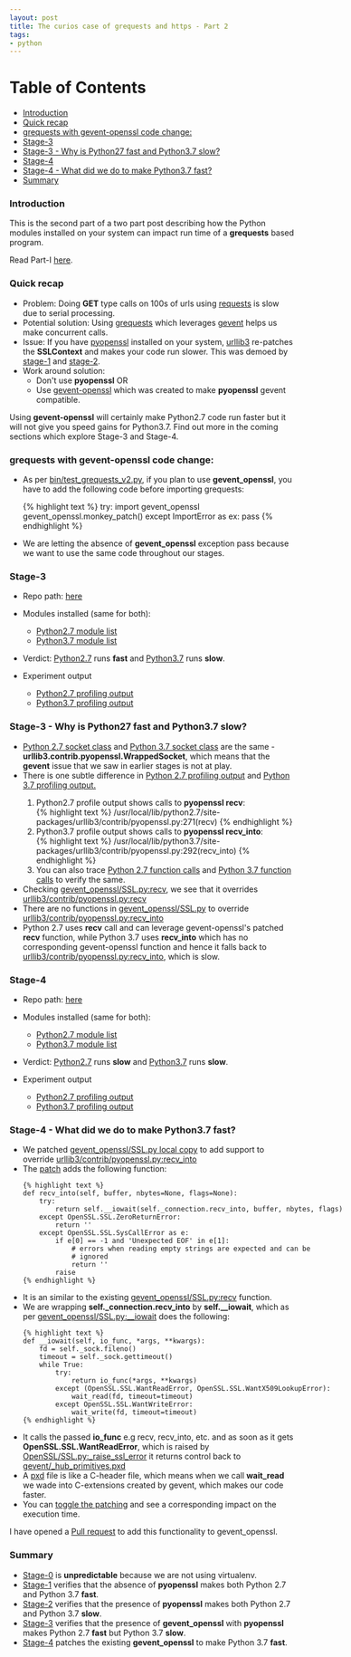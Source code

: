 ```yaml
---
layout: post
title: The curios case of grequests and https - Part 2
tags:
- python
---
```



Table of Contents
=================

  * [Introduction](#introduction)
  * [Quick recap](#quick-recap)
  * [grequests with gevent-openssl code change:](#grequests-with-gevent-openssl-code-change)
  * [Stage-3](#stage-3)
  * [Stage-3 - Why is Python27 fast and Python3.7 slow?](#stage-3---why-is-python27-fast-and-python37-slow)
  * [Stage-4](#stage-4)
  * [Stage-4 - What did we do to make Python3.7 fast?](#stage-4---what-did-we-do-to-make-python37-fast)
  * [Summary](#summary)

<style type="text/css">
pre {
	width: 1000px;                          /* specify width  */
}
</style>

### Introduction

This is the second part of a two part post describing how the Python modules installed
on your system can impact run time of a **grequests** based program.

Read Part-I [here](http://saurabh-hirani.github.io/writing/2019/03/01/grequests-https-part-1).

### Quick recap


- Problem: Doing **GET** type calls on 100s of urls using [requests](http://docs.python-requests.org/en/master/) is slow due to serial processing.
- Potential solution: Using [grequests](https://github.com/kennethreitz/grequests) which leverages [gevent](https://github.com/gevent/gevent) helps us make concurrent calls.
- Issue: If you have [pyopenssl](https://pyopenssl.org/en/stable/) installed on your system, [urllib3](https://urllib3.readthedocs.io/en/latest/) re-patches the **SSLContext** and makes your 
  code run slower. This was demoed by [stage-1](https://github.com/saurabh-hirani/grequests-https-python-27-37-tests/tree/master/stages/01) and [stage-2](https://github.com/saurabh-hirani/grequests-https-python-27-37-tests/tree/master/stages/02).
- Work around solution: 
  - Don't use **pyopenssl** OR 
  - Use [gevent-openssl](https://github.com/mjs/gevent_openssl) which was created to make **pyopenssl** gevent compatible.

Using **gevent-openssl** will certainly make Python2.7 code run faster but it will not give you
speed gains for Python3.7. Find out more in the coming sections which explore Stage-3 and Stage-4.

### grequests with gevent-openssl code change:

<ul>
<li>As per <a href="https://github.com/saurabh-hirani/grequests-https-python-27-37-tests/blob/master/bin/test_grequests_v2.py#L27#L31">bin/test_grequests_v2.py</a>, if you
  plan to use <b>gevent_openssl</b>, you have to add the following code before importing grequests: </li>

  {% highlight text %}
  try:
    import gevent_openssl
    gevent_openssl.monkey_patch()
  except ImportError as ex:
    pass
  {% endhighlight %}

<li>We are letting the absence of <b>gevent_openssl</b> exception pass because we want to use the same code throughout our stages.</li>
</ul>

### Stage-3

- Repo path: [here](https://github.com/saurabh-hirani/grequests-https-python-27-37-tests/tree/master/stages/03)

- Modules installed (same for both):
  - [Python2.7 module list](https://github.com/saurabh-hirani/grequests-https-python-27-37-tests/tree/master/stages/03/python27#check-installed-modules)
  - [Python3.7 module list](https://github.com/saurabh-hirani/grequests-https-python-27-37-tests/tree/master/stages/03/python37#check-installed-modules)

- Verdict: [Python2.7](https://github.com/saurabh-hirani/grequests-https-python-27-37-tests/tree/master/stages/03/python27) runs **fast** and [ Python3.7](https://github.com/saurabh-hirani/grequests-https-python-27-37-tests/tree/master/stages/03/python37) runs **slow**.

- Experiment output 
  - [Python2.7 profiling output](https://github.com/saurabh-hirani/grequests-https-python-27-37-tests/tree/master/stages/03/python27#profile-code)
  - [Python3.7 profiling output](https://github.com/saurabh-hirani/grequests-https-python-27-37-tests/tree/master/stages/03/python37#profile-code)

### Stage-3 - Why is Python27 fast and Python3.7 slow?

<ul>
  <li><a href="https://github.com/saurabh-hirani/grequests-https-python-27-37-tests/tree/master/stages/03/python27#get-socket-class">Python 2.7 socket class</a> and <a href="https://github.com/saurabh-hirani/grequests-https-python-27-37-tests/tree/master/stages/03/python37#get-socket-class">Python 3.7 socket class</a> are the same - <b>urllib3.contrib.pyopenssl.WrappedSocket</b>, which means that the <b>gevent</b> issue that we saw in earlier stages is not at play.</li>
  <li> There is one subtle difference in <a href="https://github.com/saurabh-hirani/grequests-https-python-27-37-tests/tree/master/stages/03/python27#profile-code">Python 2.7 profiling output</a> and <a href="https://github.com/saurabh-hirani/grequests-https-python-27-37-tests/tree/master/stages/03/python37#profile-code">Python 3.7 profiling output.</a></li>

  <ol>
    <li> Python2.7 profile output shows calls to <b>pyopenssl recv</b>: </li>
        {% highlight text %}
        /usr/local/lib/python2.7/site-packages/urllib3/contrib/pyopenssl.py:271(recv)
        {% endhighlight %}
    <li> Python3.7 profile output shows calls to <b>pyopenssl recv_into</b>: </li>
        {% highlight text %}
        /usr/local/lib/python3.7/site-packages/urllib3/contrib/pyopenssl.py:292(recv_into)
        {% endhighlight %}
    <li> You can also trace <a href="https://github.com/saurabh-hirani/grequests-https-python-27-37-tests/tree/master/stages/03/python27#trace-code">Python 2.7 function calls</a> and <a href="https://github.com/saurabh-hirani/grequests-https-python-27-37-tests/tree/master/stages/03/python37#trace-code">Python 3.7 function calls</a> to verify the same.</li>
  </ol>

  <li> Checking <a href="https://github.com/mjs/gevent_openssl/blob/645ded94710d886bce671c2f001d30643242b3cd/gevent_openssl/SSL.py#L61">gevent_openssl/SSL.py:recv</a>, we see that it overrides <a href="https://github.com/urllib3/urllib3/blob/1e9ab5aee042ff0158d0f443bc600ef3a2e7bf9a/src/urllib3/contrib/pyopenssl.py#L277">urllib3/contrib/pyopenssl.py:recv</a> </li>
  <li> There are no functions in <a href="https://github.com/mjs/gevent_openssl/blob/645ded94710d886bce671c2f001d30643242b3cd/gevent_openssl/SSL.py">gevent_openssl/SSL.py</a> to override <a href="https://github.com/urllib3/urllib3/blob/1e9ab5aee042ff0158d0f443bc600ef3a2e7bf9a/src/urllib3/contrib/pyopenssl.py#L302">urllib3/contrib/pyopenssl.py:recv_into</a> </li>
  <li> Python 2.7 uses <b>recv</b> call and can leverage gevent-openssl's patched <b>recv</b> function, while Python 3.7 uses <b>recv_into</b> which has no corresponding gevent-openssl function and hence it falls back to <a href="https://github.com/urllib3/urllib3/blob/1e9ab5aee042ff0158d0f443bc600ef3a2e7bf9a/src/urllib3/contrib/pyopenssl.py#L302">urllib3/contrib/pyopenssl.py:recv_into</a>, which is slow. </li>

</ul>

### Stage-4

- Repo path: [here](https://github.com/saurabh-hirani/grequests-https-python-27-37-tests/tree/master/stages/04)

- Modules installed (same for both):
  - [Python2.7 module list](https://github.com/saurabh-hirani/grequests-https-python-27-37-tests/tree/master/stages/04/python27#check-installed-modules)
  - [Python3.7 module list](https://github.com/saurabh-hirani/grequests-https-python-27-37-tests/tree/master/stages/04/python37#check-installed-modules)

- Verdict: [Python2.7](https://github.com/saurabh-hirani/grequests-https-python-27-37-tests/tree/master/stages/04/python27) runs **slow** and [ Python3.7](https://github.com/saurabh-hirani/grequests-https-python-27-37-tests/tree/master/stages/03/python37) runs **slow**.

- Experiment output 
  - [Python2.7 profiling output](https://github.com/saurabh-hirani/grequests-https-python-27-37-tests/tree/master/stages/04/python27#profile-code)
  - [Python3.7 profiling output](https://github.com/saurabh-hirani/grequests-https-python-27-37-tests/tree/master/stages/04/python37#profile-code)

### Stage-4 - What did we do to make Python3.7 fast?

<ul>

  <li>We patched <a href="https://github.com/mjs/gevent_openssl/blob/c9e2f094b33fc70b4007331c3311c42c85184a24/gevent_openssl/SSL.py">gevent_openssl/SSL.py local copy</a> to add support to override <a href="https://github.com/urllib3/urllib3/blob/1e9ab5aee042ff0158d0f443bc600ef3a2e7bf9a/src/urllib3/contrib/pyopenssl.py#L302">urllib3/contrib/pyopenssl.py:recv_into</a></li>
  <li>The <a href="https://github.com/saurabh-hirani/grequests-https-python-27-37-tests/blob/master/patches/gevent_openssl_ssl.patch">patch</a> adds the following function:</li>

    {% highlight text %}
    def recv_into(self, buffer, nbytes=None, flags=None):
        try:
            return self.__iowait(self._connection.recv_into, buffer, nbytes, flags)
        except OpenSSL.SSL.ZeroReturnError:
            return ''
        except OpenSSL.SSL.SysCallError as e:
            if e[0] == -1 and 'Unexpected EOF' in e[1]:
                # errors when reading empty strings are expected and can be
                # ignored
                return ''
            raise
    {% endhighlight %}

  <li> It is an similar to the existing <a href="https://github.com/mjs/gevent_openssl/blob/c9e2f094b33fc70b4007331c3311c42c85184a24/gevent_openssl/SSL.py#L61">gevent_openssl/SSL.py:recv</a> function. </li>
  <li> We are wrapping <b>self._connection.recv_into</b> by <b>self.__iowait</b>, which as per <a href="https://github.com/mjs/gevent_openssl/blob/c9e2f094b33fc70b4007331c3311c42c85184a24/gevent_openssl/SSL.py#L24">gevent_openssl/SSL.py:__iowait</a> does the following: </li>

    {% highlight text %}
    def __iowait(self, io_func, *args, **kwargs):
        fd = self._sock.fileno()
        timeout = self._sock.gettimeout()
        while True:
            try:
                return io_func(*args, **kwargs)
            except (OpenSSL.SSL.WantReadError, OpenSSL.SSL.WantX509LookupError):
                wait_read(fd, timeout=timeout)
            except OpenSSL.SSL.WantWriteError:
                wait_write(fd, timeout=timeout)
    {% endhighlight %}

  <li> It calls the passed <b>io_func</b> e.g recv, recv_into, etc. and as soon as it gets <b>OpenSSL.SSL.WantReadError</b>, which is raised by <a href="https://github.com/pyca/pyopenssl/blob/a42c5c9a91639c1d4405e67316046cb6b939ac84/src/OpenSSL/SSL.py#L1625">OpenSSL/SSL.py:_raise_ssl_error</a> it returns control back to <a href="https://github.com/gevent/gevent/blob/422a71266e2f0551f68a1b339a4d640424614025/src/gevent/__hub_primitives.pxd#L70">gevent/_hub_primitives.pxd</a> </li>
  <li> A <a href="https://cython.readthedocs.io/en/latest/src/tutorial/pxd_files.html">pxd</a> file is like a C-header file, which means when we call <b>wait_read</b> we wade into C-extensions created by gevent, which makes our code faster.</li>
  <li> You can <a href="https://github.com/saurabh-hirani/grequests-https-python-27-37-tests/tree/master/stages/04/python37#toggle-patch-to-verify">toggle the patching</a> and see a corresponding impact on the execution time. </li>

</ul>

I have opened a [Pull request](https://github.com/mjs/gevent_openssl/pull/15) to add this functionality to gevent_openssl.


### Summary

- [Stage-0](https://github.com/saurabh-hirani/grequests-https-python-27-37-tests/tree/master/stages/00) is **unpredictable** because we are not using virtualenv.
- [Stage-1](https://github.com/saurabh-hirani/grequests-https-python-27-37-tests/tree/master/stages/01) verifies that the absence of **pyopenssl** makes both Python 2.7 and Python 3.7 **fast**.
- [Stage-2](https://github.com/saurabh-hirani/grequests-https-python-27-37-tests/tree/master/stages/02) verifies that the presence of **pyopenssl** makes both Python 2.7 and Python 3.7 **slow**.
- [Stage-3](https://github.com/saurabh-hirani/grequests-https-python-27-37-tests/tree/master/stages/03) verifies that the presence of **gevent_openssl** with **pyopenssl** makes Python 2.7 **fast** but Python 3.7 **slow**.
- [Stage-4](https://github.com/saurabh-hirani/grequests-https-python-27-37-tests/tree/master/stages/04) patches the existing **gevent_openssl** to make Python 3.7 **fast**.